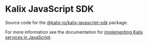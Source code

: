 # Kalix JavaScript SDK

Source code for the [@kalix-io/kalix-javascript-sdk](https://www.npmjs.com/package/@kalix-io/kalix-javascript-sdk) package.

For more information see the documentation for [implementing Kalix services in JavaScript](https://docs.kalix.io/javascript/).
